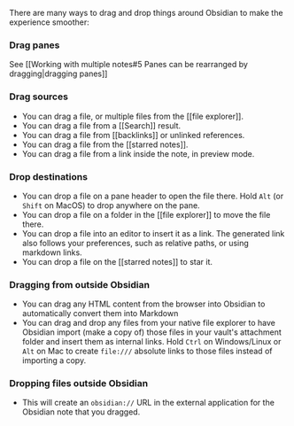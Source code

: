 There are many ways to drag and drop things around Obsidian to make the experience smoother:

### Drag panes

See [[Working with multiple notes#5 Panes can be rearranged by dragging|dragging panes]]

### Drag sources

- You can drag a file, or multiple files from the [[file explorer]].
- You can drag a file from a [[Search]] result.
- You can drag a file from [[backlinks]] or unlinked references.
- You can drag a file from the [[starred notes]].
- You can drag a file from a link inside the note, in preview mode.

### Drop destinations

- You can drop a file on a pane header to open the file there. Hold `Alt` (or `Shift` on MacOS) to drop anywhere on the pane.
- You can drop a file on a folder in the [[file explorer]] to move the file there.
- You can drop a file into an editor to insert it as a link. The generated link also follows your preferences, such as relative paths, or using markdown links.
- You can drop a file on the [[starred notes]] to star it.

### Dragging from outside Obsidian

- You can drag any HTML content from the browser into Obsidian to automatically convert them into Markdown
- You can drag and drop any files from your native file explorer to have Obsidian import (make a copy of) those files in your vault's attachment folder and insert them as internal links. Hold `Ctrl` on Windows/Linux or `Alt` on Mac to create `file:///` absolute links to those files instead of importing a copy.

### Dropping files outside Obsidian

- This will create an `obsidian://` URL in the external application for the Obsidian note that you dragged.
